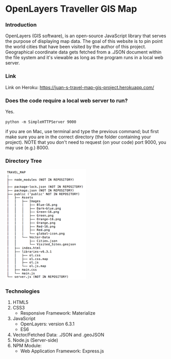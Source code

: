 # OpenLayers Traveller GIS Map

### Introduction

OpenLayers (GIS software), is an open-source JavaScript library that serves the
purpose of displaying map data. The goal of this website is to pin point the world
cities that have been visited by the author of this project. Geographical coordinate 
data gets fetched from a .JSON document within the file system and it's viewable as 
long as the program runs in a local web server.

### Link
Link on Heroku: https://juan-s-travel-map-gis-project.herokuapp.com/

### Does the code require a local web server to run?
Yes.

`python -m SimpleHTTPServer 9000`

if you are on Mac, use terminal and type the previous command; but first 
make sure you are in the correct directory (the folder containing your project).
NOTE that you don't need to request (on your code) port 9000, you may use (e.g.) 8000.

### Directory Tree
<img src="Image/Directory_GIS.png" width="50%">

### Technologies

1. HTML5
2. CSS3
   * Responsive Framework: Materialize
3. JavaScript
   * OpenLayers: version 6.3.1
   * ES6
4. Vector/Fetched Data: .JSON and .geoJSON
5. Node.js (Server-side)
6. NPM Module:
   * Web Application Framework: Express.js
